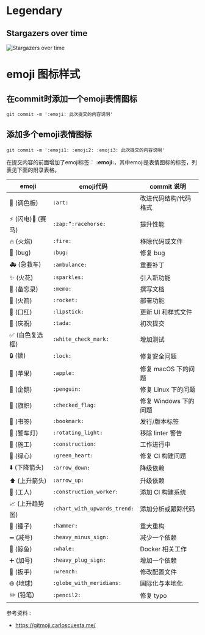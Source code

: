 # Legendary

## Stargazers over time

![Stargazers over time](https://starchart.cc/monkeyDyang/Legendary.svg)

# emoji 图标样式

## 在commit时添加一个emoji表情图标
```git
git commit -m ':emoji: 此次提交的内容说明'
```

## 添加多个emoji表情图标

```git
git commit -m ':emoji1: :emoji2: :emoji3: 此次提交的内容说明'
```

在提交内容的前面增加了emoji标签：  **:emoji:**，其中emoji是表情图标的标签，列表见下面的附录表格。


|emoji|	emoji代码	|commit 说明
|----|----|----|
|:art: (调色板)|	```:art:```	|改进代码结构/代码格式
|:zap: (闪电):racehorse: (赛马)|	```:zap:“:racehorse:```	|提升性能
|:fire: (火焰)|	```:fire:```|	移除代码或文件
|:bug: (bug)|	```:bug:```	|修复 bug
|:ambulance: (急救车)|	```:ambulance:```|	重要补丁
|:sparkles: (火花)|	```:sparkles:```	|引入新功能
|:memo: (备忘录)	|```:memo:```	|撰写文档
|:rocket: (火箭)	|```:rocket:```	|部署功能
|:lipstick: (口红)	|```:lipstick:```	|更新 UI 和样式文件
|:tada: (庆祝)	|```:tada:```	|初次提交
|:white_check_mark: (白色复选框)	|```:white_check_mark:```	|增加测试
|:lock: (锁)	|```:lock:```	|修复安全问题
|:apple: (苹果)	|```:apple:```|	修复 macOS 下的问题
|:penguin: (企鹅)|	```:penguin:```|	修复 Linux 下的问题
|:checkered_flag: (旗帜)|	```:checked_flag:```	|修复 Windows 下的问题
|:bookmark: (书签)|	```:bookmark:```	|发行/版本标签
|:rotating_light: (警车灯)|	```:rotating_light:```	|移除 linter 警告
|:construction: (施工)|	```:construction:```	|工作进行中
|:green_heart: (绿心)	|```:green_heart:```	|修复 CI 构建问题
|:arrow_down: (下降箭头)	|```:arrow_down:```	|降级依赖
|:arrow_up: (上升箭头)|	```:arrow_up:```	|升级依赖
|:construction_worker: (工人)|	```:construction_worker:```	|添加 CI 构建系统
|:chart_with_upwards_trend: (上升趋势图)|	```:chart_with_upwards_trend:```	|添加分析或跟踪代码
|:hammer: (锤子)|	```:hammer:```	|重大重构
|:heavy_minus_sign: (减号)|	```:heavy_minus_sign:```|	减少一个依赖
|:whale: (鲸鱼)	|```:whale:```	|Docker 相关工作
|:heavy_plus_sign: (加号)|	```:heavy_plug_sign:```	|增加一个依赖
|:wrench: (扳手)	|```:wrench:```	|修改配置文件
|:globe_with_meridians: (地球)|	```:globe_with_meridians:```|	国际化与本地化
|:pencil2: (铅笔)|	```:pencil2:```|	修复 typo


参考资料 :

- https://gitmoji.carloscuesta.me/
